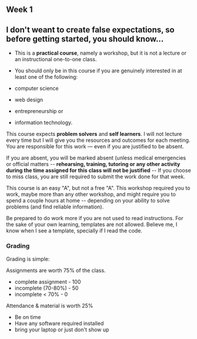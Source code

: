 ## Week 1 


## I don't weant to create false expectations, so before getting started, you should know...

- This is a **practical course**, namely a workshop, but it is not a lecture or an instructional one-to-one class. 

- You should only be in this course if you are genuinely interested in at least one of the following: 
 - computer science
 - web design
 - entrepreneurship or 
 - information technology.
 
This course expects **problem solvers** and **self learners**.  I will not lecture every time but I will give you the resources and outcomes for each meeting. You are responsible for this work — even if you are justified to be absent. 

If you are absent, you will be marked absent (unless medical emergencies or official matters -- **rehearsing, training, tutoring or any other activity during the time assigned for this class will not be justified** --  If you choose to miss class, you are still required to submit the work done for that week. 

This course is an easy "A", but not a free "A". This workshop required you to work, maybe more than any other workshop, and might require you to spend a couple hours at home -- depending on your ability to solve problems (and find reliable information). 

Be prepared to do work more if you are not used to read instructions. For the sake of your own learning, templates are not allowed. Believe me, I know when I see a template, specially if I read the code. 


### Grading 
Grading is simple: 

Assignments are worth 75% of the class. 
- complete assignment - 100
- incomplete (70-80%) - 50
- incomplete < 70% - 0

Attendance & material is worth 25%
- Be on time
- Have any software required installed
- bring your laptop or just don't show up




